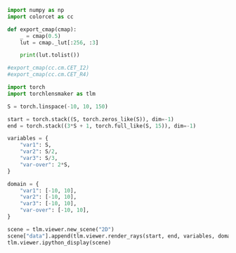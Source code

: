 ```python
import numpy as np
import colorcet as cc

def export_cmap(cmap):
    _ = cmap(0.5)
    lut = cmap._lut[:256, :3]

    print(lut.tolist())

#export_cmap(cc.cm.CET_I2)
#export_cmap(cc.cm.CET_R4)
```


```python
import torch
import torchlensmaker as tlm

S = torch.linspace(-10, 10, 150)

start = torch.stack((S, torch.zeros_like(S)), dim=-1)
end = torch.stack((3*S + 1, torch.full_like(S, 15)), dim=-1)

variables = {
    "var1": S,
    "var2": S/2,
    "var3": S/3,
    "var-over": 2*S,
}

domain = {
    "var1": [-10, 10],
    "var2": [-10, 10],
    "var3": [-10, 10],
    "var-over": [-10, 10],
}

scene = tlm.viewer.new_scene("2D")
scene["data"].append(tlm.viewer.render_rays(start, end, variables, domain))
tlm.viewer.ipython_display(scene)
```


<div data-jp-suppress-context-menu id='tlmviewer-c1b144e0' class='tlmviewer' style='width: 100%; aspect-ratio: 16 / 9;'></div><script type='module'>async function importtlm() {
    try {
        return await import("/tlmviewer.js");
    } catch (error) {
        console.log("error", error);
        return await import("/files/test_notebooks/tlmviewer.js");
    }
}

const module = await importtlm();
const tlmviewer = module.tlmviewer;

const data = '{"mode": "2D", "camera": "XY", "data": [{"type": "rays", "points": [[-10.0, 0.0, -29.0, 15.0], [-9.865772247314453, 0.0, -28.59731674194336, 15.0], [-9.73154354095459, 0.0, -28.194629669189453, 15.0], [-9.597315788269043, 0.0, -27.791946411132812, 15.0], [-9.46308708190918, 0.0, -27.38926124572754, 15.0], [-9.328859329223633, 0.0, -26.9865779876709, 15.0], [-9.19463062286377, 0.0, -26.583892822265625, 15.0], [-9.060402870178223, 0.0, -26.181209564208984, 15.0], [-8.92617416381836, 0.0, -25.778522491455078, 15.0], [-8.791946411132812, 0.0, -25.375839233398438, 15.0], [-8.65771770477295, 0.0, -24.97315216064453, 15.0], [-8.523489952087402, 0.0, -24.57046890258789, 15.0], [-8.389262199401855, 0.0, -24.16778564453125, 15.0], [-8.255033493041992, 0.0, -23.765100479125977, 15.0], [-8.120805740356445, 0.0, -23.362417221069336, 15.0], [-7.986577033996582, 0.0, -22.959732055664062, 15.0], [-7.852349281311035, 0.0, -22.557048797607422, 15.0], [-7.71812105178833, 0.0, -22.15436363220215, 15.0], [-7.583892822265625, 0.0, -21.751678466796875, 15.0], [-7.44966459274292, 0.0, -21.3489933013916, 15.0], [-7.315436363220215, 0.0, -20.946308135986328, 15.0], [-7.18120813369751, 0.0, -20.543624877929688, 15.0], [-7.046979904174805, 0.0, -20.140939712524414, 15.0], [-6.9127516746521, 0.0, -19.73825454711914, 15.0], [-6.7785234451293945, 0.0, -19.3355712890625, 15.0], [-6.6442952156066895, 0.0, -18.932886123657227, 15.0], [-6.510066986083984, 0.0, -18.530200958251953, 15.0], [-6.3758392333984375, 0.0, -18.127517700195312, 15.0], [-6.241611003875732, 0.0, -17.72483253479004, 15.0], [-6.107382774353027, 0.0, -17.322147369384766, 15.0], [-5.973154544830322, 0.0, -16.919464111328125, 15.0], [-5.838926315307617, 0.0, -16.51677894592285, 15.0], [-5.704698085784912, 0.0, -16.114093780517578, 15.0], [-5.570469856262207, 0.0, -15.711410522460938, 15.0], [-5.436241626739502, 0.0, -15.308725357055664, 15.0], [-5.302013397216797, 0.0, -14.90604019165039, 15.0], [-5.167785167694092, 0.0, -14.503355026245117, 15.0], [-5.033556938171387, 0.0, -14.10067081451416, 15.0], [-4.89932918548584, 0.0, -13.69798755645752, 15.0], [-4.765100955963135, 0.0, -13.295303344726562, 15.0], [-4.63087272644043, 0.0, -12.892618179321289, 15.0], [-4.496644496917725, 0.0, -12.489933013916016, 15.0], [-4.3624162673950195, 0.0, -12.087248802185059, 15.0], [-4.2281880378723145, 0.0, -11.684564590454102, 15.0], [-4.093959808349609, 0.0, -11.281879425048828, 15.0], [-3.9597315788269043, 0.0, -10.879194259643555, 15.0], [-3.8255035877227783, 0.0, -10.476511001586914, 15.0], [-3.6912753582000732, 0.0, -10.07382583618164, 15.0], [-3.557047128677368, 0.0, -9.671141624450684, 15.0], [-3.422818899154663, 0.0, -9.26845645904541, 15.0], [-3.288590669631958, 0.0, -8.865772247314453, 15.0], [-3.154362678527832, 0.0, -8.463088035583496, 15.0], [-3.020134449005127, 0.0, -8.060403823852539, 15.0], [-2.885906219482422, 0.0, -7.657718658447266, 15.0], [-2.751677989959717, 0.0, -7.255033493041992, 15.0], [-2.6174497604370117, 0.0, -6.852349281311035, 15.0], [-2.4832215309143066, 0.0, -6.44966459274292, 15.0], [-2.3489935398101807, 0.0, -6.046980857849121, 15.0], [-2.2147653102874756, 0.0, -5.644295692443848, 15.0], [-2.0805370807647705, 0.0, -5.241611480712891, 15.0], [-1.9463088512420654, 0.0, -4.838926315307617, 15.0], [-1.81208074092865, 0.0, -4.43624210357666, 15.0], [-1.6778525114059448, 0.0, -4.033557415008545, 15.0], [-1.5436244010925293, 0.0, -3.630873203277588, 15.0], [-1.4093961715698242, 0.0, -3.2281885147094727, 15.0], [-1.2751679420471191, 0.0, -2.8255038261413574, 15.0], [-1.1409398317337036, 0.0, -2.4228196144104004, 15.0], [-1.0067116022109985, 0.0, -2.020134925842285, 15.0], [-0.8724834322929382, 0.0, -1.61745023727417, 15.0], [-0.7382552623748779, 0.0, -1.2147657871246338, 15.0], [-0.6040270328521729, 0.0, -0.8120810985565186, 15.0], [-0.46979886293411255, 0.0, -0.4093966484069824, 15.0], [-0.33557069301605225, 0.0, -0.006712079048156738, 15.0], [-0.20134250819683075, 0.0, 0.39597249031066895, 15.0], [-0.06711432337760925, 0.0, 0.7986570596694946, 15.0], [0.06711432337760925, 0.0, 1.2013429403305054, 15.0], [0.20134250819683075, 0.0, 1.604027509689331, 15.0], [0.33557069301605225, 0.0, 2.006711959838867, 15.0], [0.46979886293411255, 0.0, 2.4093966484069824, 15.0], [0.6040270328521729, 0.0, 2.8120810985565186, 15.0], [0.7382552623748779, 0.0, 3.214765787124634, 15.0], [0.8724834322929382, 0.0, 3.61745023727417, 15.0], [1.0067116022109985, 0.0, 4.020134925842285, 15.0], [1.1409398317337036, 0.0, 4.4228196144104, 15.0], [1.2751679420471191, 0.0, 4.825503826141357, 15.0], [1.4093961715698242, 0.0, 5.228188514709473, 15.0], [1.5436244010925293, 0.0, 5.630873203277588, 15.0], [1.6778525114059448, 0.0, 6.033557415008545, 15.0], [1.81208074092865, 0.0, 6.43624210357666, 15.0], [1.9463088512420654, 0.0, 6.838926315307617, 15.0], [2.0805370807647705, 0.0, 7.241611480712891, 15.0], [2.2147653102874756, 0.0, 7.644295692443848, 15.0], [2.3489935398101807, 0.0, 8.046980857849121, 15.0], [2.4832215309143066, 0.0, 8.449665069580078, 15.0], [2.6174497604370117, 0.0, 8.852349281311035, 15.0], [2.751677989959717, 0.0, 9.255033493041992, 15.0], [2.885906219482422, 0.0, 9.657718658447266, 15.0], [3.020134449005127, 0.0, 10.060403823852539, 15.0], [3.154362678527832, 0.0, 10.463088035583496, 15.0], [3.288590669631958, 0.0, 10.865772247314453, 15.0], [3.422818899154663, 0.0, 11.26845645904541, 15.0], [3.557047128677368, 0.0, 11.671141624450684, 15.0], [3.6912753582000732, 0.0, 12.07382583618164, 15.0], [3.8255035877227783, 0.0, 12.476511001586914, 15.0], [3.9597315788269043, 0.0, 12.879194259643555, 15.0], [4.093959808349609, 0.0, 13.281879425048828, 15.0], [4.2281880378723145, 0.0, 13.684564590454102, 15.0], [4.3624162673950195, 0.0, 14.087248802185059, 15.0], [4.496644496917725, 0.0, 14.489933013916016, 15.0], [4.63087272644043, 0.0, 14.892618179321289, 15.0], [4.765100955963135, 0.0, 15.295303344726562, 15.0], [4.89932918548584, 0.0, 15.69798755645752, 15.0], [5.033556938171387, 0.0, 16.100669860839844, 15.0], [5.167785167694092, 0.0, 16.503355026245117, 15.0], [5.302013397216797, 0.0, 16.90604019165039, 15.0], [5.436241626739502, 0.0, 17.308725357055664, 15.0], [5.570469856262207, 0.0, 17.711410522460938, 15.0], [5.704698085784912, 0.0, 18.114093780517578, 15.0], [5.838926315307617, 0.0, 18.51677894592285, 15.0], [5.973154544830322, 0.0, 18.919464111328125, 15.0], [6.107382774353027, 0.0, 19.322147369384766, 15.0], [6.241611003875732, 0.0, 19.72483253479004, 15.0], [6.3758392333984375, 0.0, 20.127517700195312, 15.0], [6.510066986083984, 0.0, 20.530200958251953, 15.0], [6.6442952156066895, 0.0, 20.932886123657227, 15.0], [6.7785234451293945, 0.0, 21.3355712890625, 15.0], [6.9127516746521, 0.0, 21.73825454711914, 15.0], [7.046979904174805, 0.0, 22.140939712524414, 15.0], [7.18120813369751, 0.0, 22.543624877929688, 15.0], [7.315436363220215, 0.0, 22.946308135986328, 15.0], [7.44966459274292, 0.0, 23.3489933013916, 15.0], [7.583892822265625, 0.0, 23.751678466796875, 15.0], [7.71812105178833, 0.0, 24.15436363220215, 15.0], [7.852349281311035, 0.0, 24.557048797607422, 15.0], [7.986577033996582, 0.0, 24.959732055664062, 15.0], [8.120805740356445, 0.0, 25.362417221069336, 15.0], [8.255033493041992, 0.0, 25.765100479125977, 15.0], [8.389262199401855, 0.0, 26.16778564453125, 15.0], [8.523489952087402, 0.0, 26.57046890258789, 15.0], [8.65771770477295, 0.0, 26.97315216064453, 15.0], [8.791946411132812, 0.0, 27.375839233398438, 15.0], [8.92617416381836, 0.0, 27.778522491455078, 15.0], [9.060402870178223, 0.0, 28.181209564208984, 15.0], [9.19463062286377, 0.0, 28.583892822265625, 15.0], [9.328859329223633, 0.0, 28.9865779876709, 15.0], [9.46308708190918, 0.0, 29.38926124572754, 15.0], [9.597315788269043, 0.0, 29.791946411132812, 15.0], [9.73154354095459, 0.0, 30.194629669189453, 15.0], [9.865772247314453, 0.0, 30.59731674194336, 15.0], [10.0, 0.0, 31.0, 15.0]], "color": "#ffa724", "variables": {"var1": [-10.0, -9.865772247314453, -9.73154354095459, -9.597315788269043, -9.46308708190918, -9.328859329223633, -9.19463062286377, -9.060402870178223, -8.92617416381836, -8.791946411132812, -8.65771770477295, -8.523489952087402, -8.389262199401855, -8.255033493041992, -8.120805740356445, -7.986577033996582, -7.852349281311035, -7.71812105178833, -7.583892822265625, -7.44966459274292, -7.315436363220215, -7.18120813369751, -7.046979904174805, -6.9127516746521, -6.7785234451293945, -6.6442952156066895, -6.510066986083984, -6.3758392333984375, -6.241611003875732, -6.107382774353027, -5.973154544830322, -5.838926315307617, -5.704698085784912, -5.570469856262207, -5.436241626739502, -5.302013397216797, -5.167785167694092, -5.033556938171387, -4.89932918548584, -4.765100955963135, -4.63087272644043, -4.496644496917725, -4.3624162673950195, -4.2281880378723145, -4.093959808349609, -3.9597315788269043, -3.8255035877227783, -3.6912753582000732, -3.557047128677368, -3.422818899154663, -3.288590669631958, -3.154362678527832, -3.020134449005127, -2.885906219482422, -2.751677989959717, -2.6174497604370117, -2.4832215309143066, -2.3489935398101807, -2.2147653102874756, -2.0805370807647705, -1.9463088512420654, -1.81208074092865, -1.6778525114059448, -1.5436244010925293, -1.4093961715698242, -1.2751679420471191, -1.1409398317337036, -1.0067116022109985, -0.8724834322929382, -0.7382552623748779, -0.6040270328521729, -0.46979886293411255, -0.33557069301605225, -0.20134250819683075, -0.06711432337760925, 0.06711432337760925, 0.20134250819683075, 0.33557069301605225, 0.46979886293411255, 0.6040270328521729, 0.7382552623748779, 0.8724834322929382, 1.0067116022109985, 1.1409398317337036, 1.2751679420471191, 1.4093961715698242, 1.5436244010925293, 1.6778525114059448, 1.81208074092865, 1.9463088512420654, 2.0805370807647705, 2.2147653102874756, 2.3489935398101807, 2.4832215309143066, 2.6174497604370117, 2.751677989959717, 2.885906219482422, 3.020134449005127, 3.154362678527832, 3.288590669631958, 3.422818899154663, 3.557047128677368, 3.6912753582000732, 3.8255035877227783, 3.9597315788269043, 4.093959808349609, 4.2281880378723145, 4.3624162673950195, 4.496644496917725, 4.63087272644043, 4.765100955963135, 4.89932918548584, 5.033556938171387, 5.167785167694092, 5.302013397216797, 5.436241626739502, 5.570469856262207, 5.704698085784912, 5.838926315307617, 5.973154544830322, 6.107382774353027, 6.241611003875732, 6.3758392333984375, 6.510066986083984, 6.6442952156066895, 6.7785234451293945, 6.9127516746521, 7.046979904174805, 7.18120813369751, 7.315436363220215, 7.44966459274292, 7.583892822265625, 7.71812105178833, 7.852349281311035, 7.986577033996582, 8.120805740356445, 8.255033493041992, 8.389262199401855, 8.523489952087402, 8.65771770477295, 8.791946411132812, 8.92617416381836, 9.060402870178223, 9.19463062286377, 9.328859329223633, 9.46308708190918, 9.597315788269043, 9.73154354095459, 9.865772247314453, 10.0], "var2": [-5.0, -4.932886123657227, -4.865771770477295, -4.7986578941345215, -4.73154354095459, -4.664429664611816, -4.597315311431885, -4.530201435089111, -4.46308708190918, -4.395973205566406, -4.328858852386475, -4.261744976043701, -4.194631099700928, -4.127516746520996, -4.060402870178223, -3.993288516998291, -3.9261746406555176, -3.859060525894165, -3.7919464111328125, -3.72483229637146, -3.6577181816101074, -3.590604066848755, -3.5234899520874023, -3.45637583732605, -3.3892617225646973, -3.3221476078033447, -3.255033493041992, -3.1879196166992188, -3.120805501937866, -3.0536913871765137, -2.986577272415161, -2.9194631576538086, -2.852349042892456, -2.7852349281311035, -2.718120813369751, -2.6510066986083984, -2.583892583847046, -2.5167784690856934, -2.44966459274292, -2.3825504779815674, -2.315436363220215, -2.2483222484588623, -2.1812081336975098, -2.1140940189361572, -2.0469799041748047, -1.9798657894134521, -1.9127517938613892, -1.8456376791000366, -1.778523564338684, -1.7114094495773315, -1.644295334815979, -1.577181339263916, -1.5100672245025635, -1.442953109741211, -1.3758389949798584, -1.3087248802185059, -1.2416107654571533, -1.1744967699050903, -1.1073826551437378, -1.0402685403823853, -0.9731544256210327, -0.906040370464325, -0.8389262557029724, -0.7718122005462646, -0.7046980857849121, -0.6375839710235596, -0.5704699158668518, -0.5033558011054993, -0.4362417161464691, -0.36912763118743896, -0.3020135164260864, -0.23489943146705627, -0.16778534650802612, -0.10067125409841537, -0.033557161688804626, 0.033557161688804626, 0.10067125409841537, 0.16778534650802612, 0.23489943146705627, 0.3020135164260864, 0.36912763118743896, 0.4362417161464691, 0.5033558011054993, 0.5704699158668518, 0.6375839710235596, 0.7046980857849121, 0.7718122005462646, 0.8389262557029724, 0.906040370464325, 0.9731544256210327, 1.0402685403823853, 1.1073826551437378, 1.1744967699050903, 1.2416107654571533, 1.3087248802185059, 1.3758389949798584, 1.442953109741211, 1.5100672245025635, 1.577181339263916, 1.644295334815979, 1.7114094495773315, 1.778523564338684, 1.8456376791000366, 1.9127517938613892, 1.9798657894134521, 2.0469799041748047, 2.1140940189361572, 2.1812081336975098, 2.2483222484588623, 2.315436363220215, 2.3825504779815674, 2.44966459274292, 2.5167784690856934, 2.583892583847046, 2.6510066986083984, 2.718120813369751, 2.7852349281311035, 2.852349042892456, 2.9194631576538086, 2.986577272415161, 3.0536913871765137, 3.120805501937866, 3.1879196166992188, 3.255033493041992, 3.3221476078033447, 3.3892617225646973, 3.45637583732605, 3.5234899520874023, 3.590604066848755, 3.6577181816101074, 3.72483229637146, 3.7919464111328125, 3.859060525894165, 3.9261746406555176, 3.993288516998291, 4.060402870178223, 4.127516746520996, 4.194631099700928, 4.261744976043701, 4.328858852386475, 4.395973205566406, 4.46308708190918, 4.530201435089111, 4.597315311431885, 4.664429664611816, 4.73154354095459, 4.7986578941345215, 4.865771770477295, 4.932886123657227, 5.0], "var3": [-3.3333332538604736, -3.288590669631958, -3.2438478469848633, -3.1991052627563477, -3.154362440109253, -3.1096198558807373, -3.0648767948150635, -3.020134210586548, -2.975391387939453, -2.9306488037109375, -2.8859059810638428, -2.841163396835327, -2.7964208126068115, -2.7516777515411377, -2.706935167312622, -2.6621923446655273, -2.6174497604370117, -2.572706937789917, -2.5279643535614014, -2.4832215309143066, -2.438478708267212, -2.3937361240386963, -2.3489933013916016, -2.304250478744507, -2.259507894515991, -2.2147650718688965, -2.1700222492218018, -2.125279664993286, -2.0805370807647705, -2.035794258117676, -1.9910515546798706, -1.9463087320327759, -1.9015660285949707, -1.8568233251571655, -1.8120805025100708, -1.7673377990722656, -1.7225950956344604, -1.6778522729873657, -1.63310968875885, -1.588366985321045, -1.5436242818832397, -1.498881459236145, -1.4541387557983398, -1.4093960523605347, -1.36465322971344, -1.3199105262756348, -1.2751678228378296, -1.2304251194000244, -1.1856824159622192, -1.1409395933151245, -1.0961968898773193, -1.0514541864395142, -1.006711483001709, -0.961968719959259, -0.9172260165214539, -0.8724832534790039, -0.827740490436554, -0.7829978466033936, -0.7382550835609436, -0.6935123801231384, -0.6487696170806885, -0.6040269136428833, -0.5592841506004333, -0.5145414471626282, -0.4697987139225006, -0.42505598068237305, -0.38031327724456787, -0.3355705440044403, -0.29082781076431274, -0.24608509242534637, -0.20134234428405762, -0.15659962594509125, -0.11185690015554428, -0.06711416691541672, -0.02237144112586975, 0.02237144112586975, 0.06711416691541672, 0.11185690015554428, 0.15659962594509125, 0.20134234428405762, 0.24608509242534637, 0.29082781076431274, 0.3355705440044403, 0.38031327724456787, 0.42505598068237305, 0.4697987139225006, 0.5145414471626282, 0.5592841506004333, 0.6040269136428833, 0.6487696170806885, 0.6935123801231384, 0.7382550835609436, 0.7829978466033936, 0.827740490436554, 0.8724832534790039, 0.9172260165214539, 0.961968719959259, 1.006711483001709, 1.0514541864395142, 1.0961968898773193, 1.1409395933151245, 1.1856824159622192, 1.2304251194000244, 1.2751678228378296, 1.3199105262756348, 1.36465322971344, 1.4093960523605347, 1.4541387557983398, 1.498881459236145, 1.5436242818832397, 1.588366985321045, 1.63310968875885, 1.6778522729873657, 1.7225950956344604, 1.7673377990722656, 1.8120805025100708, 1.8568233251571655, 1.9015660285949707, 1.9463087320327759, 1.9910515546798706, 2.035794258117676, 2.0805370807647705, 2.125279664993286, 2.1700222492218018, 2.2147650718688965, 2.259507894515991, 2.304250478744507, 2.3489933013916016, 2.3937361240386963, 2.438478708267212, 2.4832215309143066, 2.5279643535614014, 2.572706937789917, 2.6174497604370117, 2.6621923446655273, 2.706935167312622, 2.7516777515411377, 2.7964208126068115, 2.841163396835327, 2.8859059810638428, 2.9306488037109375, 2.975391387939453, 3.020134210586548, 3.0648767948150635, 3.1096198558807373, 3.154362440109253, 3.1991052627563477, 3.2438478469848633, 3.288590669631958, 3.3333332538604736], "var-over": [-20.0, -19.731544494628906, -19.46308708190918, -19.194631576538086, -18.92617416381836, -18.657718658447266, -18.38926124572754, -18.120805740356445, -17.85234832763672, -17.583892822265625, -17.3154354095459, -17.046979904174805, -16.77852439880371, -16.510066986083984, -16.24161148071289, -15.973154067993164, -15.70469856262207, -15.43624210357666, -15.16778564453125, -14.89932918548584, -14.63087272644043, -14.36241626739502, -14.09395980834961, -13.8255033493042, -13.557046890258789, -13.288590431213379, -13.020133972167969, -12.751678466796875, -12.483222007751465, -12.214765548706055, -11.946309089660645, -11.677852630615234, -11.409396171569824, -11.140939712524414, -10.872483253479004, -10.604026794433594, -10.335570335388184, -10.067113876342773, -9.79865837097168, -9.53020191192627, -9.26174545288086, -8.99328899383545, -8.724832534790039, -8.456376075744629, -8.187919616699219, -7.919463157653809, -7.651007175445557, -7.3825507164001465, -7.114094257354736, -6.845637798309326, -6.577181339263916, -6.308725357055664, -6.040268898010254, -5.771812438964844, -5.503355979919434, -5.234899520874023, -4.966443061828613, -4.697987079620361, -4.429530620574951, -4.161074161529541, -3.892617702484131, -3.6241614818573, -3.3557050228118896, -3.0872488021850586, -2.8187923431396484, -2.5503358840942383, -2.2818796634674072, -2.013423204421997, -1.7449668645858765, -1.4765105247497559, -1.2080540657043457, -0.9395977258682251, -0.6711413860321045, -0.4026850163936615, -0.1342286467552185, 0.1342286467552185, 0.4026850163936615, 0.6711413860321045, 0.9395977258682251, 1.2080540657043457, 1.4765105247497559, 1.7449668645858765, 2.013423204421997, 2.2818796634674072, 2.5503358840942383, 2.8187923431396484, 3.0872488021850586, 3.3557050228118896, 3.6241614818573, 3.892617702484131, 4.161074161529541, 4.429530620574951, 4.697987079620361, 4.966443061828613, 5.234899520874023, 5.503355979919434, 5.771812438964844, 6.040268898010254, 6.308725357055664, 6.577181339263916, 6.845637798309326, 7.114094257354736, 7.3825507164001465, 7.651007175445557, 7.919463157653809, 8.187919616699219, 8.456376075744629, 8.724832534790039, 8.99328899383545, 9.26174545288086, 9.53020191192627, 9.79865837097168, 10.067113876342773, 10.335570335388184, 10.604026794433594, 10.872483253479004, 11.140939712524414, 11.409396171569824, 11.677852630615234, 11.946309089660645, 12.214765548706055, 12.483222007751465, 12.751678466796875, 13.020133972167969, 13.288590431213379, 13.557046890258789, 13.8255033493042, 14.09395980834961, 14.36241626739502, 14.63087272644043, 14.89932918548584, 15.16778564453125, 15.43624210357666, 15.70469856262207, 15.973154067993164, 16.24161148071289, 16.510066986083984, 16.77852439880371, 17.046979904174805, 17.3154354095459, 17.583892822265625, 17.85234832763672, 18.120805740356445, 18.38926124572754, 18.657718658447266, 18.92617416381836, 19.194631576538086, 19.46308708190918, 19.731544494628906, 20.0]}, "domain": {"var1": [-10, 10], "var2": [-10, 10], "var3": [-10, 10], "var-over": [-10, 10]}}]}';

setTimeout(() => {
    tlmviewer.embed(document.getElementById("tlmviewer-c1b144e0"), data);    
}, 0);
</script>

